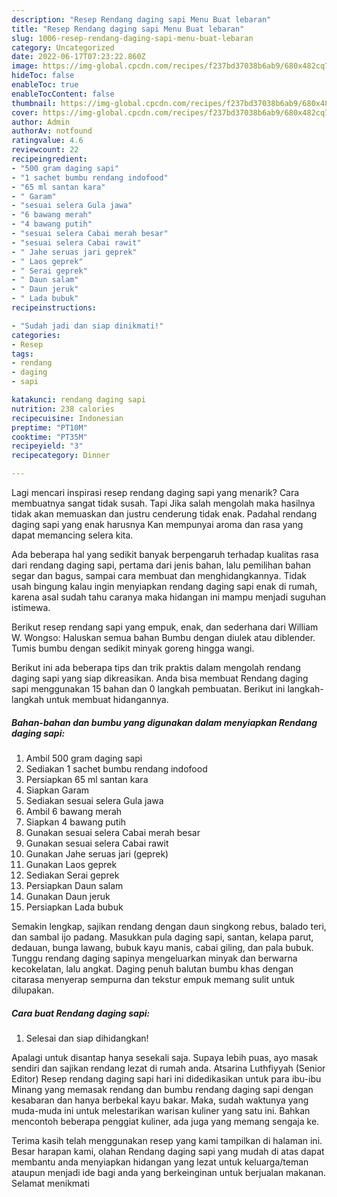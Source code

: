 ```yaml
---
description: "Resep Rendang daging sapi Menu Buat lebaran"
title: "Resep Rendang daging sapi Menu Buat lebaran"
slug: 1006-resep-rendang-daging-sapi-menu-buat-lebaran
category: Uncategorized
date: 2022-06-17T07:23:22.860Z
image: https://img-global.cpcdn.com/recipes/f237bd37038b6ab9/680x482cq70/rendang-daging-sapi-foto-resep-utama.jpg
hideToc: false
enableToc: true
enableTocContent: false
thumbnail: https://img-global.cpcdn.com/recipes/f237bd37038b6ab9/680x482cq70/rendang-daging-sapi-foto-resep-utama.jpg
cover: https://img-global.cpcdn.com/recipes/f237bd37038b6ab9/680x482cq70/rendang-daging-sapi-foto-resep-utama.jpg
author: Admin
authorAv: notfound
ratingvalue: 4.6
reviewcount: 22
recipeingredient:
- "500 gram daging sapi"
- "1 sachet bumbu rendang indofood"
- "65 ml santan kara"
- " Garam"
- "sesuai selera Gula jawa"
- "6 bawang merah"
- "4 bawang putih"
- "sesuai selera Cabai merah besar"
- "sesuai selera Cabai rawit"
- " Jahe seruas jari geprek"
- " Laos geprek"
- " Serai geprek"
- " Daun salam"
- " Daun jeruk"
- " Lada bubuk"
recipeinstructions:

- "Sudah jadi dan siap dinikmati!"
categories:
- Resep
tags:
- rendang
- daging
- sapi

katakunci: rendang daging sapi 
nutrition: 238 calories
recipecuisine: Indonesian
preptime: "PT10M"
cooktime: "PT35M"
recipeyield: "3"
recipecategory: Dinner

---
```



Lagi mencari inspirasi resep rendang daging sapi yang menarik? Cara membuatnya sangat tidak susah. Tapi Jika salah mengolah maka hasilnya tidak akan memuaskan dan justru cenderung tidak enak. Padahal rendang daging sapi yang enak harusnya Kan mempunyai aroma dan rasa yang dapat memancing selera kita.


Ada beberapa hal yang sedikit banyak berpengaruh terhadap kualitas rasa dari rendang daging sapi, pertama dari jenis bahan, lalu pemilihan bahan segar dan bagus, sampai cara membuat dan menghidangkannya. Tidak usah bingung kalau ingin menyiapkan rendang daging sapi enak di rumah, karena asal sudah tahu caranya maka hidangan ini mampu menjadi suguhan istimewa.

Berikut resep rendang sapi yang empuk, enak, dan sederhana dari William W. Wongso: Haluskan semua bahan Bumbu dengan diulek atau diblender. Tumis bumbu dengan sedikit minyak goreng hingga wangi.


Berikut ini ada beberapa tips dan trik praktis dalam mengolah rendang daging sapi yang siap dikreasikan. Anda bisa membuat Rendang daging sapi menggunakan 15 bahan dan 0 langkah pembuatan. Berikut ini langkah-langkah untuk membuat hidangannya.

<!--inarticleads1-->

##### Bahan-bahan dan bumbu yang digunakan dalam menyiapkan Rendang daging sapi:

1. Ambil 500 gram daging sapi
1. Sediakan 1 sachet bumbu rendang indofood
1. Persiapkan 65 ml santan kara
1. Siapkan  Garam
1. Sediakan sesuai selera Gula jawa
1. Ambil 6 bawang merah
1. Siapkan 4 bawang putih
1. Gunakan sesuai selera Cabai merah besar
1. Gunakan sesuai selera Cabai rawit
1. Gunakan  Jahe seruas jari (geprek)
1. Gunakan  Laos geprek
1. Sediakan  Serai geprek
1. Persiapkan  Daun salam
1. Gunakan  Daun jeruk
1. Persiapkan  Lada bubuk


Semakin lengkap, sajikan rendang dengan daun singkong rebus, balado teri, dan sambal ijo padang. Masukkan pula daging sapi, santan, kelapa parut, dedauan, bunga lawang, bubuk kayu manis, cabai giling, dan pala bubuk. Tunggu rendang daging sapinya mengeluarkan minyak dan berwarna kecokelatan, lalu angkat. Daging penuh balutan bumbu khas dengan citarasa menyerap sempurna dan tekstur empuk memang sulit untuk dilupakan. 

<!--inarticleads2-->

##### Cara buat Rendang daging sapi:


1. Selesai dan siap dihidangkan!

Apalagi untuk disantap hanya sesekali saja. Supaya lebih puas, ayo masak sendiri dan sajikan rendang lezat di rumah anda. Atsarina Luthfiyyah (Senior Editor) Resep rendang daging sapi hari ini didedikasikan untuk para ibu-ibu Minang yang memasak rendang dan bumbu rendang daging sapi dengan kesabaran dan hanya berbekal kayu bakar. Maka, sudah waktunya yang muda-muda ini untuk melestarikan warisan kuliner yang satu ini. Bahkan mencontoh beberapa penggiat kuliner, ada juga yang memang sengaja ke. 

Terima kasih telah menggunakan resep yang kami tampilkan di halaman ini. Besar harapan kami, olahan Rendang daging sapi yang mudah di atas dapat membantu anda menyiapkan hidangan yang lezat untuk keluarga/teman ataupun menjadi ide bagi anda yang berkeinginan untuk berjualan makanan. Selamat menikmati
